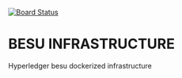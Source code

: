 [![Board Status](https://dev.azure.com/vicenteboludavias/da90f410-f44b-4396-9355-d7ad7359c3d2/7400ae19-f382-46d7-8687-2fa7e2688748/_apis/work/boardbadge/c31fef8f-6656-4017-9cbc-3d750af6324c)](https://dev.azure.com/vicenteboludavias/da90f410-f44b-4396-9355-d7ad7359c3d2/_boards/board/t/7400ae19-f382-46d7-8687-2fa7e2688748/Microsoft.RequirementCategory)
# BESU INFRASTRUCTURE



Hyperledger besu dockerized infrastructure
